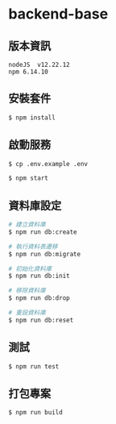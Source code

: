 # backend-base

## 版本資訊

```
nodeJS  v12.22.12
npm 6.14.10
```

## 安裝套件

```bash
$ npm install
```

## 啟動服務

```bash
$ cp .env.example .env

$ npm start
```

## 資料庫設定

```bash
# 建立資料庫
$ npm run db:create

# 執行資料表遷移
$ npm run db:migrate

# 初始化資料庫
$ npm run db:init

# 移除資料庫
$ npm run db:drop

# 重設資料庫
$ npm run db:reset
```

## 測試

```bash
$ npm run test
```

## 打包專案

```bash
$ npm run build
```
